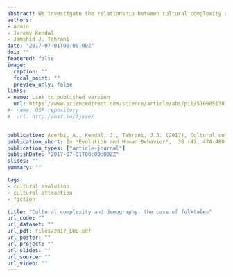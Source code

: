 ```yaml
---
abstract: We investigate the relationship between cultural complexity and population size in a non-technological cultural domain for which we have suitable quantitative records&#58; folktales. We define three levels of complexity for folk narratives&#58; the number of tale types, the number of narrative motifs, and, finally, the number of traits in variants of the same type, for two well-known tales for which we have data from previous studies. We found a positive relationship between number of tale types and population size, a negative relationship for the number of narrative motifs, and no relationship for the number of traits. The absence of a consistent relationship between population size and complexity in folktales provides a novel perspective on the current debates in cultural evolution. We propose that the link between cultural complexity and demography could be domain dependent&#58; in some domains (e.g. technology) this link is important, whereas in others, such as folktales, complex traditions can be easily maintained in small populations as well as large ones, as they may appeal to universal cognitive biases.
authors:
- admin
- Jeremy Kendal
- Jamshid J. Tehrani
date: "2017-07-01T00:00:00Z"
doi: ""
featured: false
image:
  caption: ""
  focal_point: ""
  preview_only: false
links:
- name: Link to published version
  url: https://www.sciencedirect.com/science/article/abs/pii/S1090513816302744
#- name: OSF repository
#  url: http://osf.io/fjkze/


publication: Acerbi, A., Kendal, J., Tehrani, J.J. (2017), Cultural complexity and demography&#58; the case of folktales, *Evolution and Human Behavior*,  38 (4), 474-480
publication_short: In *Evolution and Human Behavior*,  38 (4), 474-480
publication_types: ["article-journal"]
publishDate: "2017-07-01T00:00:00ZZ"
slides: ""
summary: ""

tags:
- cultural evolution
- cultural attraction
- fiction

title: "Cultural complexity and demography: the case of folktales"
url_code: ""
url_dataset: ""
url_pdf: files/2017_EHB.pdf
url_poster: ""
url_project: ""
url_slides: ""
url_source: ""
url_video: ""
---
```

